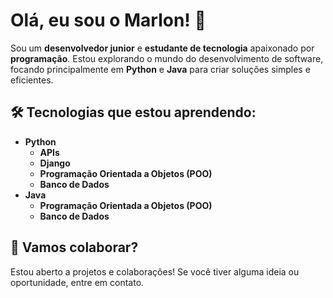# Olá, eu sou o Marlon! 👋

Sou um **desenvolvedor junior** e **estudante de tecnologia** apaixonado por **programação**. Estou explorando o mundo do desenvolvimento de software, focando principalmente em **Python** e **Java** para criar soluções simples e eficientes.

## 🛠 Tecnologias que estou aprendendo:
- **Python**
  - **APIs**
  - **Django**
  - **Programação Orientada a Objetos (POO)**
  - **Banco de Dados**
- **Java**
  - **Programação Orientada a Objetos (POO)**
  - **Banco de Dados**

## 💬 Vamos colaborar?
Estou aberto a projetos e colaborações! Se você tiver alguma ideia ou oportunidade, entre em contato.
